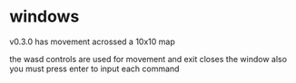 windows
=======

v0.3.0
has movement acrossed a 10x10 map

the wasd controls are used for movement and exit closes the window also you must press enter to input each command
